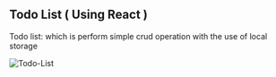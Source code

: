 ## Todo List ( Using React )

Todo list: which is perform simple crud operation with the use of local storage

![Todo-List](https://github.com/user-attachments/assets/991f66bd-6dcc-4ef9-bbf1-156a6601ed5b)
